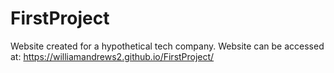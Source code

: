 # FirstProject
Website created for a hypothetical
tech company. Website can be accessed at:
https://williamandrews2.github.io/FirstProject/

